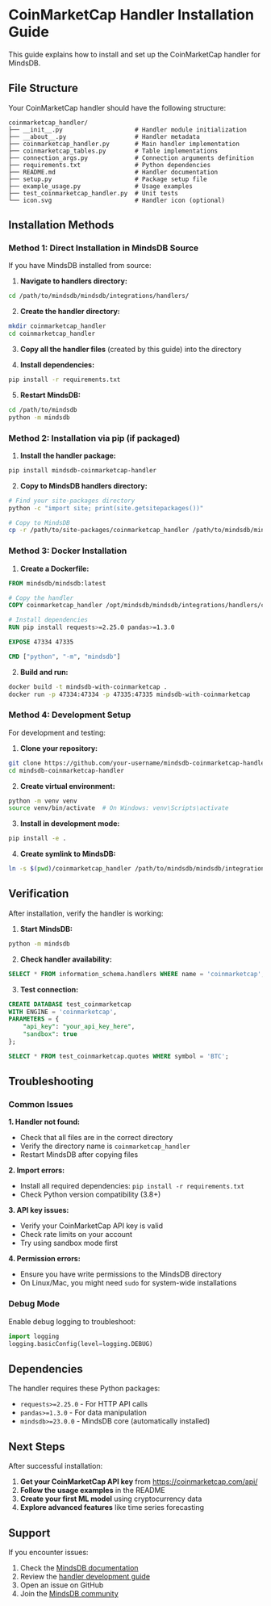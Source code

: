 # CoinMarketCap Handler Installation Guide

This guide explains how to install and set up the CoinMarketCap handler for MindsDB.

## File Structure

Your CoinMarketCap handler should have the following structure:

```
coinmarketcap_handler/
├── __init__.py                    # Handler module initialization
├── __about__.py                   # Handler metadata
├── coinmarketcap_handler.py       # Main handler implementation
├── coinmarketcap_tables.py        # Table implementations
├── connection_args.py             # Connection arguments definition
├── requirements.txt               # Python dependencies
├── README.md                      # Handler documentation
├── setup.py                       # Package setup file
├── example_usage.py               # Usage examples
├── test_coinmarketcap_handler.py  # Unit tests
└── icon.svg                       # Handler icon (optional)
```

## Installation Methods

### Method 1: Direct Installation in MindsDB Source

If you have MindsDB installed from source:

1. **Navigate to handlers directory:**
```bash
cd /path/to/mindsdb/mindsdb/integrations/handlers/
```

2. **Create the handler directory:**
```bash
mkdir coinmarketcap_handler
cd coinmarketcap_handler
```

3. **Copy all the handler files** (created by this guide) into the directory

4. **Install dependencies:**
```bash
pip install -r requirements.txt
```

5. **Restart MindsDB:**
```bash
cd /path/to/mindsdb
python -m mindsdb
```

### Method 2: Installation via pip (if packaged)

1. **Install the handler package:**
```bash
pip install mindsdb-coinmarketcap-handler
```

2. **Copy to MindsDB handlers directory:**
```bash
# Find your site-packages directory
python -c "import site; print(site.getsitepackages())"

# Copy to MindsDB
cp -r /path/to/site-packages/coinmarketcap_handler /path/to/mindsdb/mindsdb/integrations/handlers/
```

### Method 3: Docker Installation

1. **Create a Dockerfile:**
```dockerfile
FROM mindsdb/mindsdb:latest

# Copy the handler
COPY coinmarketcap_handler /opt/mindsdb/mindsdb/integrations/handlers/coinmarketcap_handler/

# Install dependencies
RUN pip install requests>=2.25.0 pandas>=1.3.0

EXPOSE 47334 47335

CMD ["python", "-m", "mindsdb"]
```

2. **Build and run:**
```bash
docker build -t mindsdb-with-coinmarketcap .
docker run -p 47334:47334 -p 47335:47335 mindsdb-with-coinmarketcap
```

### Method 4: Development Setup

For development and testing:

1. **Clone your repository:**
```bash
git clone https://github.com/your-username/mindsdb-coinmarketcap-handler.git
cd mindsdb-coinmarketcap-handler
```

2. **Create virtual environment:**
```bash
python -m venv venv
source venv/bin/activate  # On Windows: venv\Scripts\activate
```

3. **Install in development mode:**
```bash
pip install -e .
```

4. **Create symlink to MindsDB:**
```bash
ln -s $(pwd)/coinmarketcap_handler /path/to/mindsdb/mindsdb/integrations/handlers/
```

## Verification

After installation, verify the handler is working:

1. **Start MindsDB:**
```bash
python -m mindsdb
```

2. **Check handler availability:**
```sql
SELECT * FROM information_schema.handlers WHERE name = 'coinmarketcap';
```

3. **Test connection:**
```sql
CREATE DATABASE test_coinmarketcap
WITH ENGINE = 'coinmarketcap',
PARAMETERS = {
    "api_key": "your_api_key_here",
    "sandbox": true
};

SELECT * FROM test_coinmarketcap.quotes WHERE symbol = 'BTC';
```

## Troubleshooting

### Common Issues

**1. Handler not found:**
- Check that all files are in the correct directory
- Verify the directory name is `coinmarketcap_handler`
- Restart MindsDB after copying files

**2. Import errors:**
- Install all required dependencies: `pip install -r requirements.txt`
- Check Python version compatibility (3.8+)

**3. API key issues:**
- Verify your CoinMarketCap API key is valid
- Check rate limits on your account
- Try using sandbox mode first

**4. Permission errors:**
- Ensure you have write permissions to the MindsDB directory
- On Linux/Mac, you might need `sudo` for system-wide installations

### Debug Mode

Enable debug logging to troubleshoot:

```python
import logging
logging.basicConfig(level=logging.DEBUG)
```

## Dependencies

The handler requires these Python packages:

- `requests>=2.25.0` - For HTTP API calls
- `pandas>=1.3.0` - For data manipulation
- `mindsdb>=23.0.0` - MindsDB core (automatically installed)

## Next Steps

After successful installation:

1. **Get your CoinMarketCap API key** from https://coinmarketcap.com/api/
2. **Follow the usage examples** in the README
3. **Create your first ML model** using cryptocurrency data
4. **Explore advanced features** like time series forecasting

## Support

If you encounter issues:

1. Check the [MindsDB documentation](https://docs.mindsdb.com/)
2. Review the [handler development guide](https://docs.mindsdb.com/contribute/app-handlers)
3. Open an issue on GitHub
4. Join the [MindsDB community](https://mindsdb.com/joincommunity)